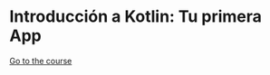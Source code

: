 # Introducción a Kotlin: Tu primera App

[Go to the course](https://pro.codely.tv/library/introduccion-a-kotlin-tu-primera-app-174088)
